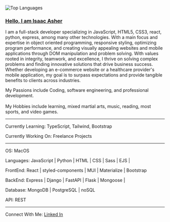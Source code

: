 ![Top Languages](https://github-readme-stats.vercel.app/api/top-langs/?username=isaacasher97&langs_count=10&theme=nord&layout=compact&count_private=true)
### [Hello, I am Isaac Asher](https://www.isaacasher.dev/)

I am a full-stack developer specializing in JavaScript, HTML5, CSS3, react, python, express, among many other technologies. With a main focus and expertise in object oriented programming, responsive styling, optimizing program performance, and creating visually appealing websites and mobile applications through DOM manipulation and problem solving. With values rooted in integrity, teamwork, and excellence, I thrive on solving complex problems and finding innovative solutions that drive business success. Whether developing an e-commerce website or a healthcare provider's mobile application, my goal is to surpass expectations and provide tangible benefits to clients across industries.

My Passions include Coding, software engineering, and professional development. <br><br>My Hobbies include learning, mixed martial arts, music, reading, most sports, and video games.

---

Currently Learning: TypeScript, Tailwind, Bootstrap

Currently Working On: Freelance Projects

---

OS: MacOS

Languages: JavaScript | Python | HTML | CSS | Sass | EJS |  

FrontEnd: React | styled-components | MUI | Materialize | Bootstrap

BackEnd: Express | Django | FastAPI | Flask | Mongoose |

Database: MongoDB | PostgreSQL | noSQL  

API: REST 

---

Connect With Me: 
[Linked In](https://www.linkedin.com/in/isaac-ash/)
